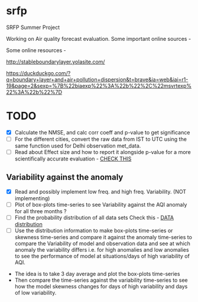# srfp

SRFP Summer Project

Working on Air quality forecast evaluation. Some important online sources -

Some online resources -

http://stableboundarylayer.yolasite.com/

https://duckduckgo.com/?q=boundary+layer+and+air+pollution+dispersion&t=brave&ia=web&iai=r1-19&page=2&sexp=%7B%22biaexp%22%3A%22b%22%2C%22msvrtexp%22%3A%22b%22%7D

# TODO

- [x] Calculate the NMSE, and calc corr coeff and p-value to get significance
- [ ] For the different cities, convert the raw data from IST to UTC using the same function used for Delhi observation met_data.
- [ ] Read about Effect size and how to report it alongside p-value for a more scientifically accurate evaluation - [CHECK THIS](https://www.simplypsychology.org/effect-size.html)

## Variability against the anomaly
- [x] Read and possibly implement low freq. and high freq. Variability. (NOT implementing)
- [ ] Plot of box-plots time-series to see Variability against the AQI anomaly for all three months ?
- [ ] Find the probability distribution of all data sets Check this - [DATA distribution](https://towardsdatascience.com/identify-your-datas-distribution-d76062fc0802)
- [ ] Use the distribution information to make box-plots time-series or skewness time-series and compare it against the anomaly time-series to compare the Variability of model and observation data and see at which anomaly the variability differs i.e. for high anomalies and low anomalies to see the performance of model at situations/days of high variability of AQI.
- The idea is to take 3 day average and plot the box-plots time-series
- Then compare the time-series against the variability time-series to see how the model skewness changes for days of high variability and days of low variability.


